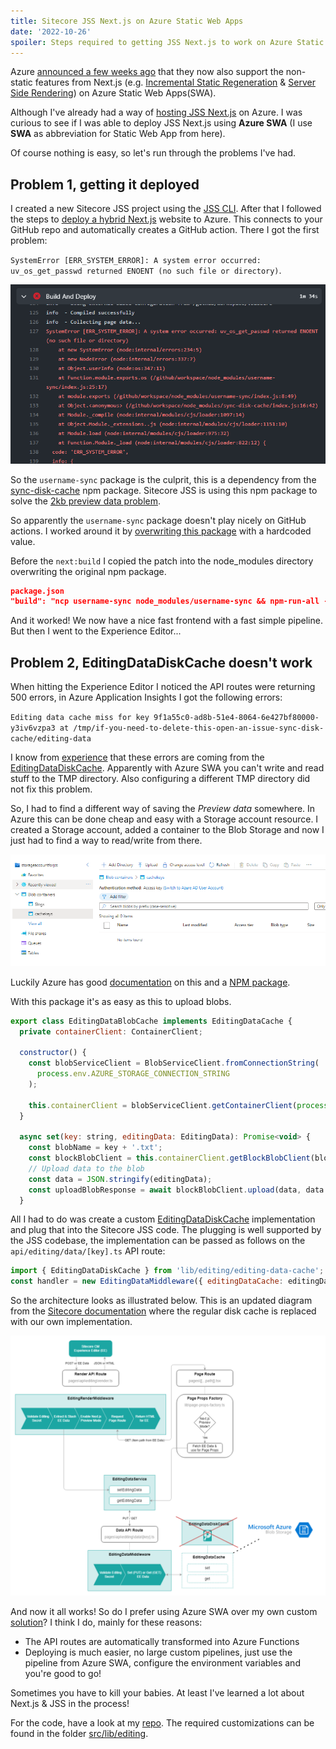 ```yaml
---
title: Sitecore JSS Next.js on Azure Static Web Apps
date: '2022-10-26'
spoiler: Steps required to getting JSS Next.js to work on Azure Static Web Apps
---
```


Azure [announced a few weeks ago](https://techcommunity.microsoft.com/t5/apps-on-azure-blog/extending-next-js-support-in-azure-static-web-apps/ba-p/3627975) that they now also support the non-static features from Next.js (e.g. [Incremental Static Regeneration](https://nextjs.org/docs/basic-features/data-fetching/incremental-static-regeneration) & [Server Side Rendering](https://nextjs.org/docs/basic-features/data-fetching/get-server-side-props)) on Azure Static Web Apps(SWA).

Although I've already had a way of [hosting JSS Next.js](/sitecore-nextjs-without-vercel) on Azure. I was curious to see if I was able to deploy JSS Next.js using **Azure SWA** (I use **SWA** as abbreviation for Static Web App from here).

Of course nothing is easy, so let's run through the problems I've had.

## Problem 1, getting it deployed
I created a new Sitecore JSS project using the [JSS CLI](https://doc.sitecore.com/xp/en/developers/hd/190/sitecore-headless-development/walkthrough--creating-a-jss-next-js-application-with-the-jss-cli.html). After that I followed the steps to [deploy a hybrid Next.js](https://learn.microsoft.com/en-us/azure/static-web-apps/deploy-nextjs-hybrid) website to Azure. This connects to your GitHub repo and automatically creates a GitHub action. There I got the first problem:

`SystemError [ERR_SYSTEM_ERROR]: A system error occurred: uv_os_get_passwd returned ENOENT (no such file or directory)`.

![GitHub action error](action-error.png)

So the `username-sync` package is the culprit, this is a dependency from the [sync-disk-cache](https://www.npmjs.com/package/sync-disk-cache) npm package. Sitecore JSS is using this npm package to solve the [2kb preview data problem](https://nextjs.org/docs/advanced-features/preview-mode#previewdata-size-limits). 

So apparently the `username-sync` package doesn't play nicely on GitHub actions. I worked around it by [overwriting this package](https://github.com/erwinsmit/swa-jss/tree/master/username-sync) with a hardcoded value.

Before the `next:build` I copied the patch into the node_modules directory overwriting the original npm package.

```json
package.json
"build": "ncp username-sync node_modules/username-sync && npm-run-all --serial bootstrap next:build"
```

And it worked! We now have a nice fast frontend with a fast simple pipeline. But then I went to the Experience Editor...

## Problem 2, EditingDataDiskCache doesn't work
When hitting the Experience Editor I noticed the API routes were returning 500 errors, in Azure Application Insights I got the following errors:

`Editing data cache miss for key 9f1a55c0-ad8b-51e4-8064-6e427bf80000-y3iv6vzpa3 at /tmp/if-you-need-to-delete-this-open-an-issue-sync-disk-cache/editing-data`

I know from [experience](/sitecore-jss-on-azure-functions/) that these errors are coming from the [EditingDataDiskCache](https://github.com/Sitecore/jss/blob/dev/packages/sitecore-jss-nextjs/src/editing/editing-data-cache.ts). Apparently with Azure SWA you can't write and read stuff to the TMP directory. Also configuring a different TMP directory did not fix this problem. 

So, I had to find a different way of saving the *Preview data* somewhere. In Azure this can be done cheap and easy with a Storage account resource. I created a Storage account, added a container to the Blob Storage and now I just had to find a way to read/write from there. 

![Blob storage](blob-storage.png)

Luckily Azure has good [documentation](https://learn.microsoft.com/en-us/azure/storage/blobs/storage-quickstart-blobs-nodejs?tabs=environment-variable-windows#upload-blobs-to-a-container) on this and a [NPM package](https://www.npmjs.com/package/@azure/storage-blob).

With this package it's as easy as this to upload blobs.

```javascript
export class EditingDataBlobCache implements EditingDataCache {
  private containerClient: ContainerClient;

  constructor() {
    const blobServiceClient = BlobServiceClient.fromConnectionString(
      process.env.AZURE_STORAGE_CONNECTION_STRING
    );

    this.containerClient = blobServiceClient.getContainerClient(process.env.AZURE_BLOB_CONTAINER);
  }

  async set(key: string, editingData: EditingData): Promise<void> {
    const blobName = key + '.txt';
    const blockBlobClient = this.containerClient.getBlockBlobClient(blobName);
    // Upload data to the blob
    const data = JSON.stringify(editingData);
    const uploadBlobResponse = await blockBlobClient.upload(data, data.length);
  }
```

All I had to do was create a custom [EditingDataDiskCache](https://github.com/erwinsmit/swa-jss/blob/master/src/lib/editing/editing-data-cache.ts) implementation and plug that into the Sitecore JSS code. The plugging is well supported by the JSS codebase, the implementation can be passed as follows on the `api/editing/data/[key].ts` API route:

```javascript
import { EditingDataDiskCache } from 'lib/editing/editing-data-cache';
const handler = new EditingDataMiddleware({ editingDataCache: editingDataCache }).getHandler();
```

So the architecture looks as illustrated below. This is an updated diagram from the [Sitecore documentation](https://doc.sitecore.com/xp/en/developers/hd/190/sitecore-headless-development/architecture-and-apis-for-integrating-jss-next-js-apps-with-sitecore-editors.html) where the regular disk cache is replaced with our own implementation. 

![New architecture](new-architecture.png)

And now it all works! So do I prefer using Azure SWA over my own custom [solution](/sitecore-nextjs-without-vercel)? I think I do, mainly for these reasons:

- The API routes are automatically transformed into Azure Functions
- Deploying is much easier, no large custom pipelines, just use the pipeline from Azure SWA, configure the environment variables and you're good to go!

Sometimes you have to kill your babies. At least I've learned a lot about Next.js & JSS in the process!

For the code, have a look at my [repo](https://github.com/erwinsmit/swa-jss). The required customizations can be found in the folder [src/lib/editing](https://github.com/erwinsmit/swa-jss/tree/master/src/lib/editing).


